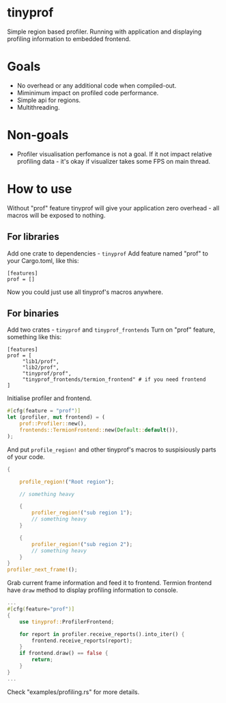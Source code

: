 # tinyprof

Simple region based profiler. Running with application and displaying profiling information to embedded frontend.

# Goals

- No overhead or any additional code when compiled-out.
- Miminimum impact on profiled code performance.
- Simple api for regions.
- Multithreading.

# Non-goals

- Profiler visualisation perfomance is not a goal. If it not impact relative profiling data - it's okay if visualizer takes some FPS on main thread.

# How to use


Without "prof" feature tinyprof will give your application zero overhead - all macros will be exposed to nothing.

## For libraries

Add one crate to dependencies - ```tinyprof```
Add feature named "prof" to your Cargo.toml, like this:
```
[features]
prof = []
```
Now you could just use all tinyprof's macros anywhere.

## For binaries

Add two crates - ```tinyprof``` and ```tinyprof_frontends```
Turn on "prof" feature, something like this:
```
[features]
prof = [
     "lib1/prof",
     "lib2/prof",
     "tinyprof/prof",
     "tinyprof_frontends/termion_frontend" # if you need frontend
]
```

Initialise profiler and frontend.
```rust
#[cfg(feature = "prof")]
let (profiler, mut frontend) = (
    prof::Profiler::new(),
    frontends::TermionFrontend::new(Default::default()),
);
```

And put ```profile_region!``` and other tinyprof's macros to suspisiously parts of your code.


```rust
{

    profile_region!("Root region");

    // something heavy

    {
        profiler_region!("sub region 1");
        // something heavy
    }

    {
        profiler_region!("sub region 2");
        // something heavy
    }
}
profiler_next_frame!();
```

Grab current frame information and feed it to frontend. Termion frontend have ```draw``` method to display profiling information to console.

```rust
...
#[cfg(feature="prof")]
{
    use tinyprof::ProfilerFrontend;

    for report in profiler.receive_reports().into_iter() {
        frontend.receive_reports(report);
    }
    if frontend.draw() == false {
        return;
    }
}
...

```

Check "examples/profiling.rs" for more details.

